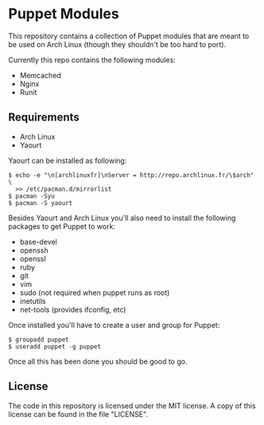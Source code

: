# Puppet Modules

This repository contains a collection of Puppet modules that are meant to be
used on Arch Linux (though they shouldn't be too hard to port).

Currently this repo contains the following modules:

* Memcached
* Nginx
* Runit

## Requirements

* Arch Linux
* Yaourt

Yaourt can be installed as following:

    $ echo -e "\n[archlinuxfr]\nServer = http://repo.archlinux.fr/\$arch" \
      >> /etc/pacman.d/mirrorlist
    $ pacman -Syu
    $ pacman -S yaourt

Besides Yaourt and Arch Linux you'll also need to install the following packages
to get Puppet to work:

* base-devel
* openssh
* openssl
* ruby
* git
* vim
* sudo (not required when puppet runs as root)
* inetutils
* net-tools (provides ifconfig, etc)

Once installed you'll have to create a user and group for Puppet:

    $ groupadd puppet
    $ useradd puppet -g puppet

Once all this has been done you should be good to go.

## License

The code in this repository is licensed under the MIT license. A copy of this
license can be found in the file "LICENSE".
